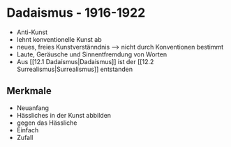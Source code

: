 # Dadaismus - 1916-1922
-   Anti-Kunst
-   lehnt konventionelle Kunst ab
-   neues, freies Kunstverstänndnis --> nicht durch Konventionen bestimmt
-   Laute, Geräusche und Sinnentfremdung von Worten
-   Aus [[12.1 Dadaísmus|Dadaismus]] ist der [[12.2 Surrealismus|Surrealismus]] entstanden
## Merkmale
-   Neuanfang
-   Hässliches in der Kunst abbilden
-   gegen das Hässliche
-   Einfach
-   Zufall
